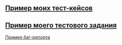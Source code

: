 [Пример моих тест-кейсов](https://docs.google.com/spreadsheets/d/1kYdpa558pga_6tn4NWVEk2vHsqGLmTZkm7aVGtuxsyQ/edit#gid=306401338)
---
[Пример моего тестового задания](https://docs.google.com/spreadsheets/d/1ViuH-b-oMMYmYyb7KU4fS1PvQgx8wrstBCQV-o0pqjE/edit#gid=727650927)
---
[Пример баг-репорта](https://vsamborskikh.atlassian.net/jira/software/c/projects/YE2/boards/3?selectedIssue=YE2-1)